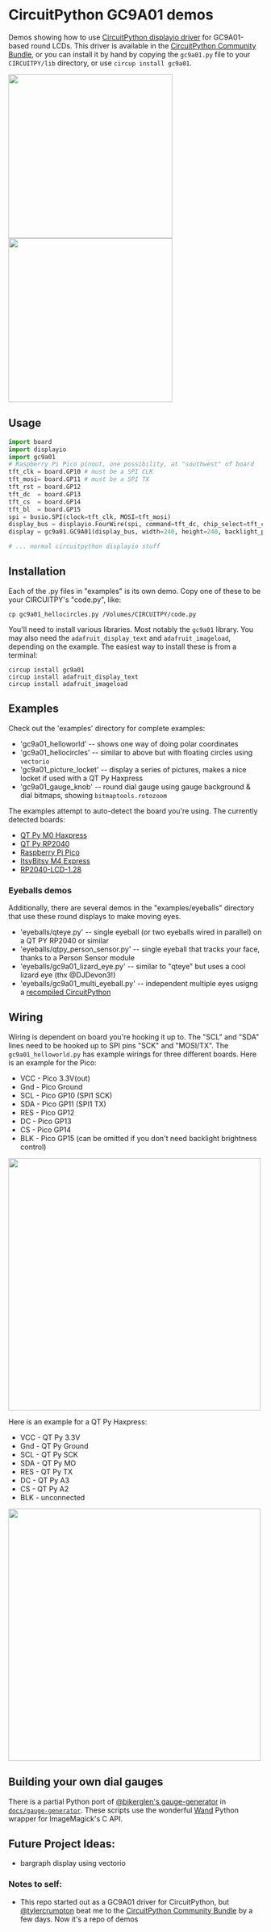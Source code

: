 # CircuitPython GC9A01 demos

Demos showing how to use [CircuitPython displayio driver](https://github.com/tylercrumpton/CircuitPython_GC9A01) for GC9A01-based round LCDs.  This driver is available in the [CircuitPython Community Bundle](https://github.com/adafruit/CircuitPython_Community_Bundle), or you can install it by hand by copying the `gc9a01.py` file to your `CIRCUITPY/lib` directory, or use `circup install gc9a01`.

<img width=325 src="./docs/gc9a01_demo1.jpg" />
<img width=325 src="./docs/gc9a01_demo2.jpg" />

## Usage

```py
import board
import displayio
import gc9a01
# Raspberry Pi Pico pinout, one possibility, at "southwest" of board
tft_clk = board.GP10 # must be a SPI CLK
tft_mosi= board.GP11 # must be a SPI TX
tft_rst = board.GP12
tft_dc  = board.GP13
tft_cs  = board.GP14
tft_bl  = board.GP15
spi = busio.SPI(clock=tft_clk, MOSI=tft_mosi)
display_bus = displayio.FourWire(spi, command=tft_dc, chip_select=tft_cs, reset=tft_rst)
display = gc9a01.GC9A01(display_bus, width=240, height=240, backlight_pin=tft_bl)

# ... normal circuitpython displayio stuff
```

## Installation

Each of the .py files in "examples" is its own demo. Copy one of these to be your CIRCUITPY's "code.py", like:
```
cp gc9a01_hellocircles.py /Volumes/CIRCUITPY/code.py
```

You'll need to install various libraries.  Most notably the `gc9a01` library. You may also
need the `adafruit_display_text` and `adafruit_imageload`, depending on the example.
The easiest way to install these is from a terminal:
```
circup install gc9a01
circup install adafruit_display_text
circup install adafruit_imageload
```


## Examples

Check out the 'examples' directory for complete examples:

- 'gc9a01_helloworld' -- shows one way of doing polar coordinates
- 'gc9a01_hellocircles' -- similar to above but with floating circles using `vectorio`
- 'gc9a01_picture_locket' -- display a series of pictures, makes a nice locket if used with a QT Py Haxpress
- 'gc9a01_gauge_knob' -- round dial gauge using gauge background & dial bitmaps, showing `bitmaptools.rotozoom`

The examples attempt to auto-detect the board you're using. The currently detected boards:

- [QT Py M0 Haxpress](https://circuitpython.org/board/qtpy_m0_haxpress/)
- [QT Py RP2040](https://circuitpython.org/board/adafruit_qtpy_rp2040/)
- [Raspberry Pi Pico](https://circuitpython.org/board/raspberry_pi_pico/)
- [ItsyBitsy M4 Express](https://circuitpython.org/board/itsybitsy_m4_express/)
- [RP2040-LCD-1.28](https://circuitpython.org/board/waveshare_rp2040_lcd_1_28/)

### Eyeballs demos

Additionally, there are several demos in the "examples/eyeballs" directory that use these round displays to make moving eyes.

- 'eyeballs/qteye.py' -- single eyeball (or two eyeballs wired in parallel) on a QT PY RP2040 or similar
- 'eyeballs/qtpy_person_sensor.py' -- single eyeball that tracks your face, thanks to a Person Sensor module
- 'eyeballs/gc9a01_lizard_eye.py' -- similar to "qteye" but uses a cool lizard eye (thx @DJDevon3!)
- 'eyeballs/gc9a01_multi_eyeball.py' -- independent multiple eyes usigng a [recompiled CircuitPython](https://todbot.com/blog/2022/05/19/multiple-displays-in-circuitpython-compiling-custom-circuitpython/)


## Wiring

Wiring is dependent on board you're hooking it up to. The "SCL" and "SDA" lines need to be
hooked up to SPI pins "SCK" and "MOSI/TX". The `gc9a01_helloworld.py` has example wirings for three
different boards.  Here is an example for the Pico:

- VCC - Pico 3.3V(out)
- Gnd - Pico Ground
- SCL - Pico GP10 (SPI1 SCK)
- SDA - Pico GP11 (SPI1 TX)
- RES - Pico GP12
- DC  - Pico GP13
- CS  - Pico GP14
- BLK - Pico GP15 (can be omitted if you don't need backlight brightness control)

<img width=500 src="./docs/gc9a01_pico_wiring1.jpg" />


Here is an example for a QT Py Haxpress:

- VCC - QT Py 3.3V
- Gnd - QT Py Ground
- SCL - QT Py SCK
- SDA - QT Py MO
- RES - QT Py TX
- DC  - QT Py A3
- CS  - QT Py A2
- BLK - unconnected

<img width=500 src="./docs/gc9a01_qtpy_wiring1.jpg" />



## Building your own dial gauges

There is a partial Python port of [@bikerglen's gauge-generator](https://github.com/bikerglen/round-lcd-gauges/tree/main/gauge-generator) in [`docs/gauge-generator`](./docs/gauge-generator). These scripts use the wonderful [Wand](https://docs.wand-py.org/en/0.6.6/) Python wrapper for ImageMagick's C API.


## Future Project Ideas:
- bargraph display using vectorio



### Notes to self:

- This repo started out as a GC9A01 driver for CircuitPython, but [@tylercrumpton](https://github.com/tylercrumpton/CircuitPython_GC9A01) beat me to the [CircuitPython Community Bundle](https://github.com/adafruit/CircuitPython_Community_Bundle) by a few days. Now it's a repo of demos
